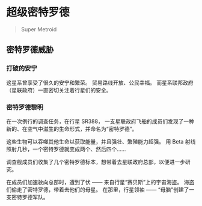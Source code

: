 # 超级密特罗德
> Super Metroid

## 密特罗德威胁

### 打破的安宁
这星系曾享受了很久的安宁和繁荣。
贸易路线开放、公民幸福。
而星系联邦政府（星联政府）一直密切关注着行星们的安全。

### 密特罗德黎明
在一次例行的调查任务，在行星 SR388，
一支星联政府飞船的成员们发现了一种新的、在空气中滋生的生命形式，并命名为“密特罗德”。

这些生物可以吞噬其他生命以获取能量，并且强壮、繁殖能力超强。
用 Beta 射线照射几秒，一个密特罗德就变成两个、然后四个……

调查舰成员们收集了几个密特罗德标本，想带着去星联政府总部，以便进一步研究。

在成员们加速驶向总部时，遭到了伏 —— 来自行星“赛贝斯”上的宇宙海盗。
海盗们偷走了密特罗德，带着去他们的母星。
在那里，行星领袖 —— “母脑”创建了一支密特罗德军队。
